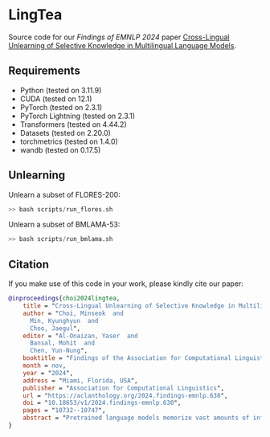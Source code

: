 # LingTea

Source code for our *Findings of EMNLP 2024* paper [Cross-Lingual Unlearning of Selective Knowledge in Multilingual Language Models](https://aclanthology.org/2024.findings-emnlp.630/).

## Requirements

- Python (tested on 3.11.9)
- CUDA (tested on 12.1)
- PyTorch (tested on 2.3.1)
- PyTorch Lightning (tested on 2.3.1)
- Transformers (tested on 4.44.2)
- Datasets (tested on 2.20.0)
- torchmetrics (tested on 1.4.0)
- wandb (tested on 0.17.5)

## Unlearning

Unlearn a subset of FLORES-200:

```python
>> bash scripts/run_flores.sh
```

Unlearn a subset of BMLAMA-53:

```python
>> bash scripts/run_bmlama.sh
```

## Citation

If you make use of this code in your work, please kindly cite our paper:

```bibtex
@inproceedings{choi2024lingtea,
    title = "Cross-Lingual Unlearning of Selective Knowledge in Multilingual Language Models",
    author = "Choi, Minseok  and
      Min, Kyunghyun  and
      Choo, Jaegul",
    editor = "Al-Onaizan, Yaser  and
      Bansal, Mohit  and
      Chen, Yun-Nung",
    booktitle = "Findings of the Association for Computational Linguistics: EMNLP 2024",
    month = nov,
    year = "2024",
    address = "Miami, Florida, USA",
    publisher = "Association for Computational Linguistics",
    url = "https://aclanthology.org/2024.findings-emnlp.630",
    doi = "10.18653/v1/2024.findings-emnlp.630",
    pages = "10732--10747",
    abstract = "Pretrained language models memorize vast amounts of information, including private and copyrighted data, raising significant safety concerns. Retraining these models after excluding sensitive data is prohibitively expensive, making machine unlearning a viable, cost-effective alternative. Previous research has focused on machine unlearning for monolingual models, but we find that unlearning in one language does not necessarily transfer to others. This vulnerability makes models susceptible to low-resource language attacks, where sensitive information remains accessible in less dominant languages. This paper presents a pioneering approach to machine unlearning for multilingual language models, selectively erasing information across different languages while maintaining overall performance. Specifically, our method employs an adaptive unlearning scheme that assigns language-dependent weights to address different language performances of multilingual language models. Empirical results demonstrate the effectiveness of our framework compared to existing unlearning baselines, setting a new standard for secure and adaptable multilingual language models.",
}
```
